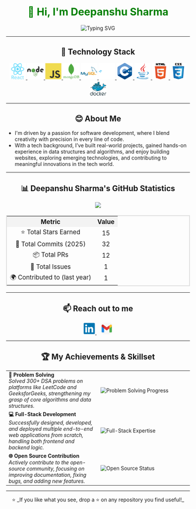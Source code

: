 <h1 align="center" style="color: green;">👋 Hi, I'm Deepanshu Sharma</h1>

<p align="center">
  <img src="https://readme-typing-svg.herokuapp.com?font=Fira+Code&size=22&pause=1000&color=00FF00&center=true&vCenter=true&width=450&lines=Software+Developer" alt="Typing SVG" />
</p>

---

<h2 align="center">🧰 Technology Stack</h2>

<p align="center">
    <a href="https://react.dev/" target="_blank" rel="noreferrer">
        <img src="https://raw.githubusercontent.com/devicons/devicon/master/icons/react/react-original-wordmark.svg" alt="React" width="45" height="45"/>
    </a>
    <a href="https://nodejs.org" target="_blank" rel="noreferrer">
        <img src="https://raw.githubusercontent.com/devicons/devicon/master/icons/nodejs/nodejs-original-wordmark.svg" alt="Node.js" width="45" height="45"/>
    </a>
    <a href="https://developer.mozilla.org/en-US/docs/Web/JavaScript" target="_blank" rel="noreferrer">
        <img src="https://raw.githubusercontent.com/devicons/devicon/master/icons/javascript/javascript-original.svg" alt="JavaScript" width="45" height="45"/>
    </a>
    <a href="https://www.mongodb.com/" target="_blank" rel="noreferrer">
        <img src="https://raw.githubusercontent.com/devicons/devicon/master/icons/mongodb/mongodb-plain-wordmark.svg" alt="MongoDB" width="45" height="45"/>
    </a>
    <a href="https://www.mysql.com/" target="_blank" rel="noreferrer">
        <img src="https://raw.githubusercontent.com/devicons/devicon/master/icons/mysql/mysql-original-wordmark.svg" alt="MySQL" width="45" height="45"/>
    </a>
    <a href="https://tailwindcss.com/" target="_blank" rel="noreferrer">
        <img src="https://raw.githubusercontent.com/devicons/devicon/develop/icons/tailwindcss/tailwindcss-original-wordmark.svg" alt="Tailwind CSS" width="45" height="45"/>
    </a>
    <a href="https://www.w3schools.com/cpp/" target="_blank" rel="noreferrer">
        <img src="https://raw.githubusercontent.com/devicons/devicon/master/icons/cplusplus/cplusplus-original.svg" alt="C++" width="45" height="45"/>
    </a>
    <a href="https://www.java.com" target="_blank" rel="noreferrer">
        <img src="https://raw.githubusercontent.com/devicons/devicon/master/icons/java/java-original.svg" alt="Java" width="45" height="45"/>
    </a>
    <a href="https://www.w3.org/html/" target="_blank" rel="noreferrer">
        <img src="https://raw.githubusercontent.com/devicons/devicon/master/icons/html5/html5-original-wordmark.svg" alt="HTML5" width="45" height="45"/>
    </a>
    <a href="https://www.w3schools.com/css/" target="_blank" rel="noreferrer">
        <img src="https://raw.githubusercontent.com/devicons/devicon/master/icons/css3/css3-original-wordmark.svg" alt="CSS3" width="45" height="45"/>
    </a>
    <a href="https://www.docker.com/" target="_blank" rel="noreferrer">
        <img src="https://raw.githubusercontent.com/devicons/devicon/master/icons/docker/docker-original-wordmark.svg" alt="Docker" width="45" height="45"/>
    </a>
</p>

---

<h2 align="center">😊 About Me</h2>

- I'm driven by a passion for software development, where I blend creativity with precision in every line of code.    
- With a tech background, I’ve built real-world projects, gained hands-on experience in data structures and algorithms, and enjoy building websites, exploring emerging technologies, and contributing to meaningful innovations in the tech world.

---

<h2 align="center">📊 Deepanshu Sharma's GitHub Statistics</h2>

<p align="center">
  <img src="https://img.shields.io/badge/Profile%20Views-400-blueviolet?style=for-the-badge"/>
</p>

<table align="center" width="70%" style="text-align:center; border-collapse:collapse; font-size:17px; border: 2px solid #ddd;">
  <tr style="background-color:#f3f3f3;">
    <th>Metric</th>
    <th>Value</th>
  </tr>
  <tr>
    <td>⭐ Total Stars Earned</td>
    <td>15</td>
  </tr>
  <tr>
    <td>🔁 Total Commits (2025)</td>
    <td>32</td>
  </tr>
  <tr>
    <td>📦 Total PRs</td>
    <td>12</td>
  </tr>
  <tr>
    <td>🐛 Total Issues</td>
    <td>1</td>
  </tr>
  <tr>
    <td>🌍 Contributed to (last year)</td>
    <td>1</td>
  </tr>
</table>

---

<h2 align="center">📫 Reach out to me</h2>

<p align="center">
  <a href="https://www.linkedin.com/in/deepanshu-sharma12/" target="blank">
    <img src="https://raw.githubusercontent.com/devicons/devicon/master/icons/linkedin/linkedin-original.svg" height="32" width="32" alt="LinkedIn"/>
  </a>
  &nbsp;&nbsp;
  <a href="mailto:deepanshusharma1420@gmail.com">
    <img src="https://raw.githubusercontent.com/tandpfun/skill-icons/main/icons/Gmail-Light.svg" height="32" width="32" alt="Gmail"/>
  </a>
</p>

---

<h2 align="center">🏆 My Achievements & Skillset</h2>

<table align="center" width="80%">
  <tr>
    <td width="50%">
      <strong>🧠 Problem Solving</strong><br/>
      <em>Solved 300+ DSA problems on platforms like LeetCode and GeeksforGeeks, strengthening my grasp of core algorithms and data structures.</em>
    </td>
    <td width="50%">
      <img src="https://img.shields.io/badge/Progress-85%25-brightgreen?style=for-the-badge&logo=leetcode" alt="Problem Solving Progress"/>
    </td>
  </tr>
  <tr>
    <td width="50%">
      <strong>💻 Full-Stack Development</strong><br/>
      <em>Successfully designed, developed, and deployed multiple end-to-end web applications from scratch, handling both frontend and backend logic.</em>
    </td>
    <td width="50%">
      <img src="https://img.shields.io/badge/Expertise-90%25-blue?style=for-the-badge&logo=vercel" alt="Full-Stack Expertise"/>
    </td>
  </tr>
  <tr>
    <td width="50%">
      <strong>🌐 Open Source Contribution</strong><br/>
      <em>Actively contribute to the open-source community, focusing on improving documentation, fixing bugs, and adding new features.</em>
    </td>
    <td width="50%">
      <img src="https://img.shields.io/badge/Status-Active_Contributor-orange?style=for-the-badge&logo=github" alt="Open Source Status"/>
    </td>
  </tr>
</table>

---

<p align="center">
⭐ _If you like what you see, drop a ⭐ on any repository you find useful!_
</p>
